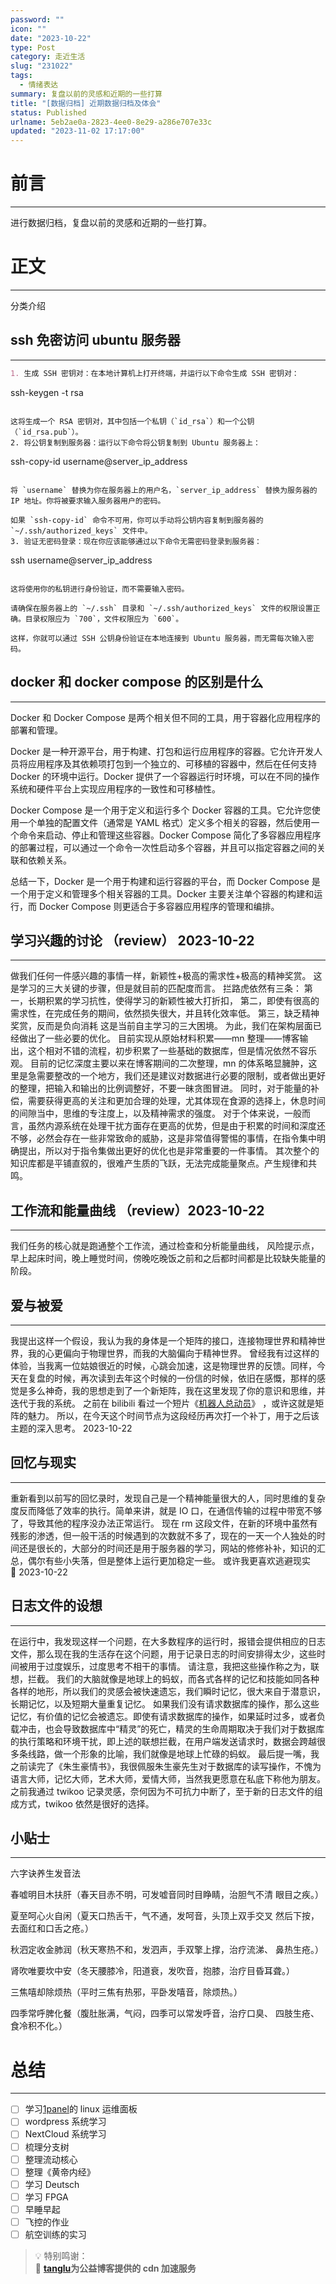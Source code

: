 ```yaml
---
password: ""
icon: ""
date: "2023-10-22"
type: Post
category: 走近生活
slug: "231022"
tags:
  - 情绪表达
summary: 复盘以前的灵感和近期的一些打算
title: "[数据归档] 近期数据归档及体会"
status: Published
urlname: 5eb2ae0a-2823-4ee0-8e29-a286e707e33c
updated: "2023-11-02 17:17:00"
---
```


# 前言

---

进行数据归档，复盘以前的灵感和近期的一些打算。

# 正文

---

分类介绍

## ssh 免密访问 ubuntu 服务器

---

```markdown
1. 生成 SSH 密钥对：在本地计算机上打开终端，并运行以下命令生成 SSH 密钥对：
```

ssh-keygen -t rsa

```

这将生成一个 RSA 密钥对，其中包括一个私钥（`id_rsa`）和一个公钥（`id_rsa.pub`）。
2. 将公钥复制到服务器：运行以下命令将公钥复制到 Ubuntu 服务器上：

```

ssh-copy-id username@server_ip_address

```

将 `username` 替换为你在服务器上的用户名，`server_ip_address` 替换为服务器的 IP 地址。你将被要求输入服务器用户的密码。

如果 `ssh-copy-id` 命令不可用，你可以手动将公钥内容复制到服务器的 `~/.ssh/authorized_keys` 文件中。
3. 验证无密码登录：现在你应该能够通过以下命令无需密码登录到服务器：

```

ssh username@server_ip_address

```

这将使用你的私钥进行身份验证，而不需要输入密码。

请确保在服务器上的 `~/.ssh` 目录和 `~/.ssh/authorized_keys` 文件的权限设置正确。目录权限应为 `700`，文件权限应为 `600`。

这样，你就可以通过 SSH 公钥身份验证在本地连接到 Ubuntu 服务器，而无需每次输入密码。
```

## docker 和 docker compose 的区别是什么

---

Docker 和 Docker Compose 是两个相关但不同的工具，用于容器化应用程序的部署和管理。

Docker 是一种开源平台，用于构建、打包和运行应用程序的容器。它允许开发人员将应用程序及其依赖项打包到一个独立的、可移植的容器中，然后在任何支持 Docker 的环境中运行。Docker 提供了一个容器运行时环境，可以在不同的操作系统和硬件平台上实现应用程序的一致性和可移植性。

Docker Compose 是一个用于定义和运行多个 Docker 容器的工具。它允许您使用一个单独的配置文件（通常是 YAML 格式）定义多个相关的容器，然后使用一个命令来启动、停止和管理这些容器。Docker Compose 简化了多容器应用程序的部署过程，可以通过一个命令一次性启动多个容器，并且可以指定容器之间的关联和依赖关系。

总结一下，Docker 是一个用于构建和运行容器的平台，而 Docker Compose 是一个用于定义和管理多个相关容器的工具。Docker 主要关注单个容器的构建和运行，而 Docker Compose 则更适合于多容器应用程序的管理和编排。

## 学习兴趣的讨论 （review） 2023-10-22

---

做我们任何一件感兴趣的事情一样，新颖性+极高的需求性+极高的精神奖赏。
这是学习的三大关键的步骤，但是就目前的匹配度而言。
拦路虎依然有三条：
第一，长期积累的学习抗性，使得学习的新颖性被大打折扣，
第二，即使有很高的需求性，在完成任务的期间，依然损失很大，并且转化效率低。
第三，缺乏精神奖赏，反而是负向消耗
这是当前自主学习的三大困境。
为此，我们在架构层面已经做出了一些必要的优化。
目前实现从原始材料积累——mn 整理——博客输出，这个相对不错的流程，初步积累了一些基础的数据库，但是情况依然不容乐观。
目前的记忆深度主要以来在博客期间的二次整理，mn 的体系略显臃肿，这里是急需要整改的一个地方，我们还是建议对数据进行必要的限制，或者做出更好的整理，把输入和输出的比例调整好，不要一昧贪图冒进。
同时，对于能量的补偿，需要获得更高的关注和更加合理的处理，尤其体现在食源的选择上，休息时间的间隙当中，思维的专注度上，以及精神需求的强度。
对于个体来说，一般而言，虽然内源系统在处理干扰方面存在更高的优势，但是由于积累的时间和深度还不够，必然会存在一些非常致命的威胁，这是非常值得警惕的事情，在指令集中明确提出，所以对于指令集做出更好的优化也是非常重要的一件事情。
其次整个的知识库都是平铺直叙的，很难产生质的飞跃，无法完成能量聚点。产生规律和共鸣。

## 工作流和能量曲线 （review）2023-10-22

---

我们任务的核心就是跑通整个工作流，通过检查和分析能量曲线，
风险提示点，早上起床时间，晚上睡觉时间，傍晚吃晚饭之前和之后都时间都是比较缺失能量的阶段。

## 爱与被爱

---

我提出这样一个假设，我认为我的身体是一个矩阵的接口，连接物理世界和精神世界，我的心更偏向于物理世界，而我的大脑偏向于精神世界。
曾经我有过这样的体验，当我离一位姑娘很近的时候，心跳会加速，这是物理世界的反馈。同样，今天在复盘的时候，再次读到去年这个时候的一份信的时候，依旧在感慨，那样的感觉是多么神奇，我的思想走到了一个新矩阵，我在这里发现了你的意识和思维，并迭代于我的系统。
之前在 bilibili 看过一个短片《[机器人总动员](https://search.bilibili.com/all?keyword=%E6%9C%BA%E5%99%A8%E4%BA%BA%E6%80%BB%E5%8A%A8%E5%91%98&from_source=webtop_search&spm_id_from=333.1007&search_source=5)》 ，或许这就是矩阵的魅力。
所以，在今天这个时间节点为这段经历再次打一个补丁，用于之后该主题的深入思考。 2023-10-22

## 回忆与现实

---

重新看到以前写的回忆录时，发现自己是一个精神能量很大的人，同时思维的复杂度反而降低了效率的执行。简单来讲，就是 IO 口，在通信传输的过程中带宽不够了，导致其他的程序没办法正常运行。
现在 rm 这段文件，在新的环境中虽然有残影的渗透，但一般干活的时候遇到的次数就不多了，现在的一天一个人独处的时间还是很长的，大部分的时间还是用于服务器的学习，网站的修修补补，知识的汇总，偶尔有些小失落，但是整体上运行更加稳定一些。
或许我更喜欢逃避现实 🐶 2023-10-22

## 日志文件的设想

---

在运行中，我发现这样一个问题，在大多数程序的运行时，报错会提供相应的日志文件，那么现在我的生活存在这个问题，用于记录日志的时间安排得太少，这些时间被用于过度娱乐，过度思考不相干的事情。
请注意，我把这些操作称之为，联想，拦截。
我们的大脑就像是地球上的蚂蚁，而各式各样的记忆和技能如同各种各样的地形，所以我们的灵感会被快速遗忘，我们瞬时记忆，很大来自于潜意识，长期记忆，以及短期大量重复记忆。
如果我们没有请求数据库的操作，那么这些记忆，有价值的记忆会被遗忘。即使有请求数据库的操作，如果延时过多，或者负载冲击，也会导致数据库中“精灵”的死亡，精灵的生命周期取决于我们对于数据库的执行策略和环境干扰，即上述的联想拦截，在用户端发送请求时，数据会跨越很多条线路，做一个形象的比喻，我们就像是地球上忙碌的蚂蚁。
最后提一嘴，我之前读完了《朱生豪情书》，我很佩服朱生豪先生对于数据库的读写操作，不愧为语言大师，记忆大师，艺术大师，爱情大师，当然我更愿意在私底下称他为朋友。
之前我通过 twikoo 记录灵感，奈何因为不可抗力中断了，至于新的日志文件的组成方式，twikoo 依然是很好的选择。

## 小贴士

---

六字诀养生发音法

春嘘明目木扶肝（春天目赤不明，可发嘘音同时目睁睛，治胆气不清 眼目之疾。）

夏至呵心火自闲（夏天口热舌干，气不通，发呵音，头顶上双手交叉 然后下按，去面红和口舌之疮。）

秋泗定收金肺润（秋天寒热不和，发泗声，手双擎上撑，治疗流涕、 鼻热生疮。）

肾吹唯要坎中安（冬天腰膝冷，阳道衰，发吹音，抱膝，治疗目昏耳聋。）

三焦嘻却除烦热（平时三焦有热邪，平卧发嘻音，除烦热。）

四季常呼脾化餐（腹肚胀满，气闷，四季可以常发呼音，治疗口臭、 四肢生疮、食冷积不化。）

# 总结

---

- [ ] 学习[1panel](https://www.bilibili.com/video/BV1ih411c7U3/?vd_source=237e295a40d7aaea043ead8c0d2c78ab)的 linux 运维面板
- [ ] wordpress 系统学习
- [ ] NextCloud 系统学习
- [ ] 梳理分支树
- [ ] 整理流动核心
- [ ] 整理《黄帝内经》
- [ ] 学习 Deutsch
- [ ] 学习 FPGA
- [ ] 早睡早起
- [ ] 飞控的作业
- [ ] 航空训练的实习

> 💡 特别鸣谢：  
> 🌺 [**tanglu**](https://blog.tanglu.me/)**为公益博客提供的 cdn 加速服务**
